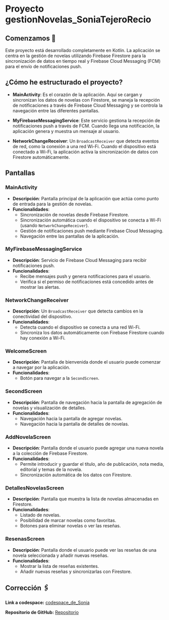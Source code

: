 # Proyecto gestionNovelas_SoniaTejeroRecio

## Comenzamos 🚀

Este proyecto está desarrollado completamente en Kotlin. La aplicación se centra en la gestión de novelas utilizando Firebase Firestore para la sincronización de datos en tiempo real y Firebase Cloud Messaging (FCM) para el envío de notificaciones push.

## ¿Cómo he estructurado el proyecto?

- **MainActivity**: Es el corazón de la aplicación. Aquí se cargan y sincronizan los datos de novelas con Firestore, se maneja la recepción de notificaciones a través de Firebase Cloud Messaging y se controla la navegación entre las diferentes pantallas.
  
- **MyFirebaseMessagingService**: Este servicio gestiona la recepción de notificaciones push a través de FCM. Cuando llega una notificación, la aplicación genera y muestra un mensaje al usuario.
  
- **NetworkChangeReceiver**: Un `BroadcastReceiver` que detecta eventos de red, como la conexión a una red Wi-Fi. Cuando el dispositivo está conectado a Wi-Fi, la aplicación activa la sincronización de datos con Firestore automáticamente.

## Pantallas

### MainActivity

- **Descripción**: Pantalla principal de la aplicación que actúa como punto de entrada para la gestión de novelas.
- **Funcionalidades**:
  - Sincronización de novelas desde Firebase Firestore.
  - Sincronización automática cuando el dispositivo se conecta a Wi-Fi (usando `NetworkChangeReceiver`).
  - Gestión de notificaciones push mediante Firebase Cloud Messaging.
  - Navegación entre las pantallas de la aplicación.

### MyFirebaseMessagingService

- **Descripción**: Servicio de Firebase Cloud Messaging para recibir notificaciones push.
- **Funcionalidades**:
  - Recibe mensajes push y genera notificaciones para el usuario.
  - Verifica si el permiso de notificaciones está concedido antes de mostrar las alertas.

### NetworkChangeReceiver

- **Descripción**: Un `BroadcastReceiver` que detecta cambios en la conectividad del dispositivo.
- **Funcionalidades**:
  - Detecta cuando el dispositivo se conecta a una red Wi-Fi.
  - Sincroniza los datos automáticamente con Firebase Firestore cuando hay conexión a Wi-Fi.

### WelcomeScreen

- **Descripción**: Pantalla de bienvenida donde el usuario puede comenzar a navegar por la aplicación.
- **Funcionalidades**:
  - Botón para navegar a la `SecondScreen`.

### SecondScreen

- **Descripción**: Pantalla de navegación hacia la pantalla de agregación de novelas y visualización de detalles.
- **Funcionalidades**:
  - Navegación hacia la pantalla de agregar novelas.
  - Navegación hacia la pantalla de detalles de novelas.

### AddNovelaScreen

- **Descripción**: Pantalla donde el usuario puede agregar una nueva novela a la colección de Firebase Firestore.
- **Funcionalidades**:
  - Permite introducir y guardar el título, año de publicación, nota media, editorial y temas de la novela.
  - Sincronización automática de los datos con Firestore.

### DetallesNovelasScreen

- **Descripción**: Pantalla que muestra la lista de novelas almacenadas en Firestore.
- **Funcionalidades**:
  - Listado de novelas.
  - Posibilidad de marcar novelas como favoritas.
  - Botones para eliminar novelas o ver las reseñas.

### ResenasScreen

- **Descripción**: Pantalla donde el usuario puede ver las reseñas de una novela seleccionada y añadir nuevas reseñas.
- **Funcionalidades**:
  - Mostrar la lista de reseñas existentes.
  - Añadir nuevas reseñas y sincronizarlas con Firestore.

## Corrección 🖇️

**Link a codespace:** [codespace_de_Sonia](https://codespaces.new/SoniaTejeroRecio/gestionNovelas_SoniaTejeroRecio)

**Repositorio de GitHub:** [Repositorio](https://github.com/SoniaTejeroRecio/gestionNovelas_SoniaTejeroRecio.git)
